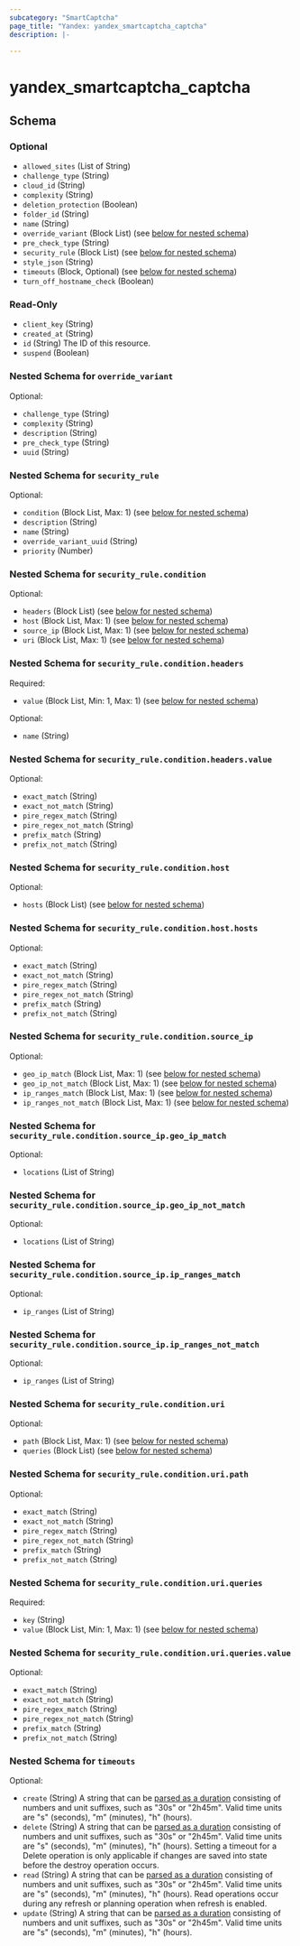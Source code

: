```yaml
---
subcategory: "SmartCaptcha"
page_title: "Yandex: yandex_smartcaptcha_captcha"
description: |-
  
---
```


# yandex_smartcaptcha_captcha

<!-- schema generated by tfplugindocs -->
## Schema

### Optional

- `allowed_sites` (List of String)
- `challenge_type` (String)
- `cloud_id` (String)
- `complexity` (String)
- `deletion_protection` (Boolean)
- `folder_id` (String)
- `name` (String)
- `override_variant` (Block List) (see [below for nested schema](#nestedblock--override_variant))
- `pre_check_type` (String)
- `security_rule` (Block List) (see [below for nested schema](#nestedblock--security_rule))
- `style_json` (String)
- `timeouts` (Block, Optional) (see [below for nested schema](#nestedblock--timeouts))
- `turn_off_hostname_check` (Boolean)

### Read-Only

- `client_key` (String)
- `created_at` (String)
- `id` (String) The ID of this resource.
- `suspend` (Boolean)

<a id="nestedblock--override_variant"></a>
### Nested Schema for `override_variant`

Optional:

- `challenge_type` (String)
- `complexity` (String)
- `description` (String)
- `pre_check_type` (String)
- `uuid` (String)


<a id="nestedblock--security_rule"></a>
### Nested Schema for `security_rule`

Optional:

- `condition` (Block List, Max: 1) (see [below for nested schema](#nestedblock--security_rule--condition))
- `description` (String)
- `name` (String)
- `override_variant_uuid` (String)
- `priority` (Number)

<a id="nestedblock--security_rule--condition"></a>
### Nested Schema for `security_rule.condition`

Optional:

- `headers` (Block List) (see [below for nested schema](#nestedblock--security_rule--condition--headers))
- `host` (Block List, Max: 1) (see [below for nested schema](#nestedblock--security_rule--condition--host))
- `source_ip` (Block List, Max: 1) (see [below for nested schema](#nestedblock--security_rule--condition--source_ip))
- `uri` (Block List, Max: 1) (see [below for nested schema](#nestedblock--security_rule--condition--uri))

<a id="nestedblock--security_rule--condition--headers"></a>
### Nested Schema for `security_rule.condition.headers`

Required:

- `value` (Block List, Min: 1, Max: 1) (see [below for nested schema](#nestedblock--security_rule--condition--headers--value))

Optional:

- `name` (String)

<a id="nestedblock--security_rule--condition--headers--value"></a>
### Nested Schema for `security_rule.condition.headers.value`

Optional:

- `exact_match` (String)
- `exact_not_match` (String)
- `pire_regex_match` (String)
- `pire_regex_not_match` (String)
- `prefix_match` (String)
- `prefix_not_match` (String)



<a id="nestedblock--security_rule--condition--host"></a>
### Nested Schema for `security_rule.condition.host`

Optional:

- `hosts` (Block List) (see [below for nested schema](#nestedblock--security_rule--condition--host--hosts))

<a id="nestedblock--security_rule--condition--host--hosts"></a>
### Nested Schema for `security_rule.condition.host.hosts`

Optional:

- `exact_match` (String)
- `exact_not_match` (String)
- `pire_regex_match` (String)
- `pire_regex_not_match` (String)
- `prefix_match` (String)
- `prefix_not_match` (String)



<a id="nestedblock--security_rule--condition--source_ip"></a>
### Nested Schema for `security_rule.condition.source_ip`

Optional:

- `geo_ip_match` (Block List, Max: 1) (see [below for nested schema](#nestedblock--security_rule--condition--source_ip--geo_ip_match))
- `geo_ip_not_match` (Block List, Max: 1) (see [below for nested schema](#nestedblock--security_rule--condition--source_ip--geo_ip_not_match))
- `ip_ranges_match` (Block List, Max: 1) (see [below for nested schema](#nestedblock--security_rule--condition--source_ip--ip_ranges_match))
- `ip_ranges_not_match` (Block List, Max: 1) (see [below for nested schema](#nestedblock--security_rule--condition--source_ip--ip_ranges_not_match))

<a id="nestedblock--security_rule--condition--source_ip--geo_ip_match"></a>
### Nested Schema for `security_rule.condition.source_ip.geo_ip_match`

Optional:

- `locations` (List of String)


<a id="nestedblock--security_rule--condition--source_ip--geo_ip_not_match"></a>
### Nested Schema for `security_rule.condition.source_ip.geo_ip_not_match`

Optional:

- `locations` (List of String)


<a id="nestedblock--security_rule--condition--source_ip--ip_ranges_match"></a>
### Nested Schema for `security_rule.condition.source_ip.ip_ranges_match`

Optional:

- `ip_ranges` (List of String)


<a id="nestedblock--security_rule--condition--source_ip--ip_ranges_not_match"></a>
### Nested Schema for `security_rule.condition.source_ip.ip_ranges_not_match`

Optional:

- `ip_ranges` (List of String)



<a id="nestedblock--security_rule--condition--uri"></a>
### Nested Schema for `security_rule.condition.uri`

Optional:

- `path` (Block List, Max: 1) (see [below for nested schema](#nestedblock--security_rule--condition--uri--path))
- `queries` (Block List) (see [below for nested schema](#nestedblock--security_rule--condition--uri--queries))

<a id="nestedblock--security_rule--condition--uri--path"></a>
### Nested Schema for `security_rule.condition.uri.path`

Optional:

- `exact_match` (String)
- `exact_not_match` (String)
- `pire_regex_match` (String)
- `pire_regex_not_match` (String)
- `prefix_match` (String)
- `prefix_not_match` (String)


<a id="nestedblock--security_rule--condition--uri--queries"></a>
### Nested Schema for `security_rule.condition.uri.queries`

Required:

- `key` (String)
- `value` (Block List, Min: 1, Max: 1) (see [below for nested schema](#nestedblock--security_rule--condition--uri--queries--value))

<a id="nestedblock--security_rule--condition--uri--queries--value"></a>
### Nested Schema for `security_rule.condition.uri.queries.value`

Optional:

- `exact_match` (String)
- `exact_not_match` (String)
- `pire_regex_match` (String)
- `pire_regex_not_match` (String)
- `prefix_match` (String)
- `prefix_not_match` (String)






<a id="nestedblock--timeouts"></a>
### Nested Schema for `timeouts`

Optional:

- `create` (String) A string that can be [parsed as a duration](https://pkg.go.dev/time#ParseDuration) consisting of numbers and unit suffixes, such as "30s" or "2h45m". Valid time units are "s" (seconds), "m" (minutes), "h" (hours).
- `delete` (String) A string that can be [parsed as a duration](https://pkg.go.dev/time#ParseDuration) consisting of numbers and unit suffixes, such as "30s" or "2h45m". Valid time units are "s" (seconds), "m" (minutes), "h" (hours). Setting a timeout for a Delete operation is only applicable if changes are saved into state before the destroy operation occurs.
- `read` (String) A string that can be [parsed as a duration](https://pkg.go.dev/time#ParseDuration) consisting of numbers and unit suffixes, such as "30s" or "2h45m". Valid time units are "s" (seconds), "m" (minutes), "h" (hours). Read operations occur during any refresh or planning operation when refresh is enabled.
- `update` (String) A string that can be [parsed as a duration](https://pkg.go.dev/time#ParseDuration) consisting of numbers and unit suffixes, such as "30s" or "2h45m". Valid time units are "s" (seconds), "m" (minutes), "h" (hours).